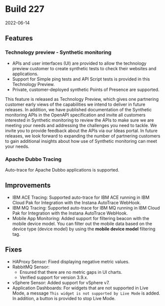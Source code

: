 # Build 227

2022-06-14

## Features

### Technology preview - Synthetic monitoring

- APIs and user interfaces (UI) are provided to allow the technology preview customer to create synthetic tests to check their websites and applications.
- Support for Simple ping tests and API Script tests is provided in this Technology Preview.
- Private, customer-deployed synthetic Points of Presence are supported.

This feature is released as Technology Preview, which gives one partnering customer early views of the capabilities we intend to deliver in future releases.
In addition, we have published documentation of the Synthetic monitoring APIs in the OpenAPI specification and invite all customers interested in Synthetic monitoring to review the APIs to make sure we are meeting your needs and addressing the challenges you need to tackle.  We invite you to provide feedback about the APIs via our Ideas portal. In future releases, we look forward to expanding the number of partnering customers to gain additional insights about how use of Synthetic monitoring can meet your needs.

### Apache Dubbo Tracing

Auto-trace for Apache Dubbo applications is supported.

## Improvements

* IBM ACE Tracing: Supported auto-trace for IBM ACE running in IBM Cloud Pak for Integration with the Instana AutoTrace WebHook.
* IBM MQ Tracing: Supported auto-trace for IBM MQ running in IBM Cloud Pak for Integration with the Instana AutoTrace WebHook.
* Mobile App Monitoring: Added support for filtering beacon with the mobile device model. You can filter out the mobile data based on the device type (device model) by using the **mobile device model** filtering tag.

## Fixes

* HAProxy Sensor: Fixed displaying negative metric values.
* RabbitMQ Sensor:
  - Ensured that there are no metric gaps in UI charts.
  - Verified support for version 3.9.x.
* vSphere Sensor: Added support for vSphere v7.
* Application Dashboards: For widgets that are not supported in Live Mode, a message `This widget is not supported by Live Mode` is added. In addition, a button is provided to stop Live Mode.
